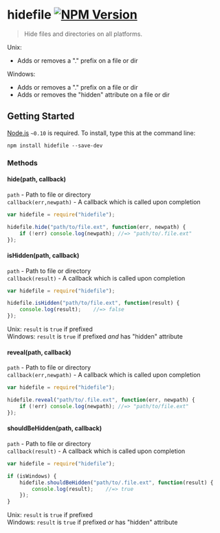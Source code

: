 # hidefile [![NPM Version](http://badge.fury.io/js/hidefile.svg)](http://badge.fury.io/js/hidefile)

> Hide files and directories on all platforms.

Unix:
* Adds or removes a "." prefix on a file or dir

Windows:
* Adds or removes a "." prefix on a file or dir
* Adds or removes the "hidden" attribute on a file or dir

## Getting Started

[Node.js](http://nodejs.org/) `~0.10` is required. To install, type this at the command line:
```
npm install hidefile --save-dev
```

### Methods

#### hide(path, callback)
`path` - Path to file or directory  
`callback(err,newpath)` - A callback which is called upon completion  
```js
var hidefile = require("hidefile");

hidefile.hide("path/to/file.ext", function(err, newpath) {
	if (!err) console.log(newpath);	//=> "path/to/.file.ext"
});
```

#### isHidden(path, callback)
`path` - Path to file or directory  
`callback(result)` - A callback which is called upon completion  
```js
var hidefile = require("hidefile");

hidefile.isHidden("path/to/file.ext", function(result) {
	console.log(result);	//=> false
});
```
Unix: `result` is `true` if prefixed  
Windows: `result` is `true` if prefixed *and* has "hidden" attribute  

#### reveal(path, callback)
`path` - Path to file or directory  
`callback(err,newpath)` - A callback which is called upon completion  
```js
var hidefile = require("hidefile");

hidefile.reveal("path/to/.file.ext", function(err, newpath) {
	if (!err) console.log(newpath);	//=> "path/to/file.ext"
});
```

#### shouldBeHidden(path, callback)
`path` - Path to file or directory  
`callback(result)` - A callback which is called upon completion  
```js
var hidefile = require("hidefile");

if (isWindows) {
	hidefile.shouldBeHidden("path/to/.file.ext", function(result) {
		console.log(result);	//=> true
	});
}
```
Unix: `result` is `true` if prefixed  
Windows: `result` is `true` if prefixed *or* has "hidden" attribute  
